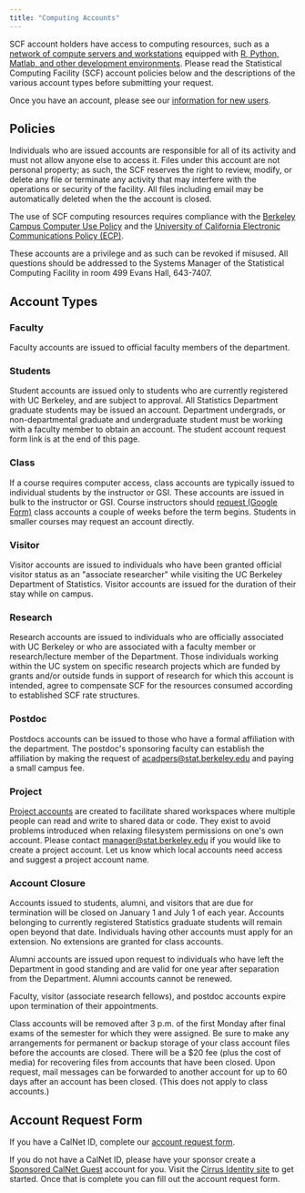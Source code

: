```yaml
---
title: "Computing Accounts"
---
```


SCF account holders have access to computing resources, such as a
[network of compute servers and workstations](../servers.md) equipped with [R,
Python, Matlab, and other development environments](../software.md). Please read the
Statistical Computing Facility (SCF) account policies below and the
descriptions of the various account types before submitting your
request.

Once you have an account, please see our [information for new
users](../getting-started.md).

## Policies

Individuals who are issued accounts are responsible for all of its
activity and must not allow anyone else to access it. Files under this
account are not personal property; as such, the SCF reserves the right
to review, modify, or delete any file or terminate any activity that may
interfere with the operations or security of the facility. All files
including email may be automatically deleted when the the account is
closed.

The use of SCF computing resources requires compliance with the
[Berkeley Campus Computer Use
Policy](https://security.berkeley.edu/policy/computer-use-policy) and
the [University of California Electronic Communications Policy
(ECP)](https://security.berkeley.edu/policy/electronic-communications-policy).

These accounts are a privilege and as such can be revoked if misused.
All questions should be addressed to the Systems Manager of the
Statistical Computing Facility in room 499 Evans Hall, 643-7407.

## Account Types

### Faculty  

Faculty accounts are issued to official faculty members of the
department.

### Students  

Student accounts are issued only to students who are currently
registered with UC Berkeley, and are subject to approval. All Statistics
Department graduate students may be issued an account. Department
undergrads, or non-departmental graduate and undergraduate student must
be working with a faculty member to obtain an account. The student
account request form link is at the end of this page.

### Class  

If a course requires computer access, class accounts are typically
issued to individual students by the instructor or GSI. These accounts
are issued in bulk to the instructor or GSI. Course instructors should
[request (Google Form)](http://goo.gl/c8dAn) class accounts a couple of
weeks before the term begins. Students in smaller courses may request an
account directly.

### Visitor  

Visitor accounts are issued to individuals who have been granted
official visitor status as an "associate researcher" while visiting the
UC Berkeley Department of Statistics. Visitor accounts are issued for
the duration of their stay while on campus.

### Research  

Research accounts are issued to individuals who are officially
associated with UC Berkeley or who are associated with a faculty member
or research/lecture member of the Department. Those individuals working
within the UC system on specific research projects which are funded by
grants and/or outside funds in support of research for which this
account is intended, agree to compensate SCF for the resources consumed
according to established SCF rate structures.

### Postdoc  

Postdocs accounts can be issued to those who have a formal affiliation
with the department. The postdoc's sponsoring faculty can establish the
affiliation by making the request of acadpers@stat.berkeley.edu and
paying a small campus fee.

### Project  

[Project accounts](project-accounts.md) are created to
facilitate shared workspaces where multiple people can read and write to
shared data or code. They exist to avoid problems introduced when
relaxing filesystem permissions on one's own account. Please contact
manager@stat.berkeley.edu if you would like to create a project account.
Let us know which local accounts need access and suggest a project
account name.

### Account Closure

Accounts issued to students, alumni, and visitors that are due for
termination will be closed on January 1 and July 1 of each year.
Accounts belonging to currently registered Statistics graduate students
will remain open beyond that date. Individuals having other accounts
must apply for an extension. No extensions are granted for class
accounts.

Alumni accounts are issued upon request to individuals who have left the
Department in good standing and are valid for one year after separation
from the Department. Alumni accounts cannot be renewed.

Faculty, visitor (associate research fellows), and postdoc accounts
expire upon termination of their appointments.

Class accounts will be removed after 3 p.m. of the first Monday after
final exams of the semester for which they were assigned. Be sure to
make any arrangements for permanent or backup storage of your class
account files before the accounts are closed. There will be a \$20 fee
(plus the cost of media) for recovering files from accounts that have
been closed. Upon request, mail messages can be forwarded to another
account for up to 60 days after an account has been closed. (This does
not apply to class accounts.)

## Account Request Form

If you have a CalNet ID, complete our [account request
form](https://scf.berkeley.edu/account).

If you do not have a CalNet ID, please have your sponsor create a
[Sponsored CalNet
Guest](https://calnetweb.berkeley.edu/calnet-departments/calnet-sponsored-guests)
account for you. Visit the [Cirrus Identity
site](https://apps.cirrusidentity.com/console/auth/index) to get
started. Once that is complete you can fill out the account request
form.
